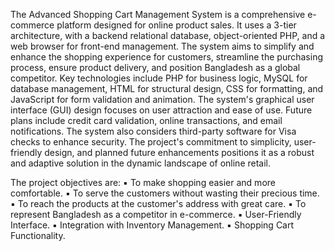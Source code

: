 The Advanced Shopping Cart Management System is a comprehensive e-commerce platform designed for online product sales. It uses a 3-tier architecture, with a backend relational database, 
object-oriented PHP, and a web browser for front-end management.
The system aims to simplify and enhance the shopping experience for customers, streamline the purchasing process, ensure product delivery,
and position Bangladesh as a global competitor. Key technologies include PHP for business logic, MySQL for database management,
HTML for structural design, CSS for formatting, and JavaScript for form validation and animation. The system's graphical user interface (GUI)
design focuses on user attraction and ease of use. Future plans include credit card validation, online transactions,
and email notifications. The system also considers third-party software for Visa checks to enhance security.
The project's commitment to simplicity, user-friendly design, and planned future enhancements positions
it as a robust and adaptive solution in the dynamic landscape of online retail.

The project objectives are: 
▪ To make shopping easier and more comfortable.
▪ To serve the customers without wasting their precious time.
▪ To reach the products at the customer's address with great care.
▪ To represent Bangladesh as a competitor in e-commerce.
▪ User-Friendly Interface.
▪ Integration with Inventory Management.
▪ Shopping Cart Functionality.


